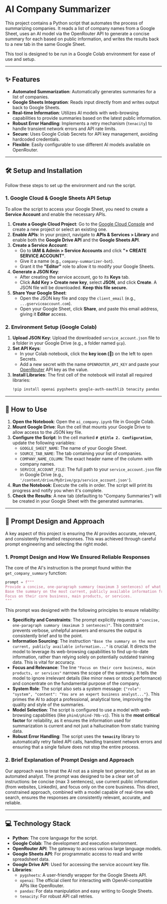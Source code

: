 # AI Company Summarizer

This project contains a Python script that automates the process of summarizing companies. It reads a list of company names from a Google Sheet, uses an AI model via the OpenRouter API to generate a concise summary for each based on public information, and writes the results back to a new tab in the same Google Sheet.

This tool is designed to be run in a Google Colab environment for ease of use and setup.

---

## ✨ Features

* **Automated Summarization**: Automatically generates summaries for a list of companies.
* **Google Sheets Integration**: Reads input directly from and writes output back to Google Sheets.
* **Real-time Information**: Utilizes AI models with web-browsing capabilities to provide summaries based on the latest public information.
* **Robust Error Handling**: Implements a retry mechanism (`tenacity`) to handle transient network errors and API rate limits.
* **Secure**: Uses Google Colab Secrets for API key management, avoiding hardcoded credentials.
* **Flexible**: Easily configurable to use different AI models available on OpenRouter.

---

## 🛠️ Setup and Installation

Follow these steps to set up the environment and run the script.

### 1. Google Cloud & Google Sheets API Setup

To allow the script to access your Google Sheet, you need to create a **Service Account** and enable the necessary APIs.

1.  **Create a Google Cloud Project**: Go to the [Google Cloud Console](https://console.cloud.google.com/) and create a new project or select an existing one.
2.  **Enable APIs**: In your project, navigate to **APIs & Services > Library** and enable both the **Google Drive API** and the **Google Sheets API**.
3.  **Create a Service Account**:
    * Go to **IAM & Admin > Service Accounts** and click **"+ CREATE SERVICE ACCOUNT"**.
    * Give it a name (e.g., `company-summarizer-bot`).
    * Grant it the **"Editor"** role to allow it to modify your Google Sheets.
4.  **Generate a JSON Key**:
    * After creating the service account, go to its **Keys** tab.
    * Click **Add Key > Create new key**, select **JSON**, and click **Create**. A JSON file will be downloaded. **Keep this file secure.**
5.  **Share Your Google Sheet**:
    * Open the JSON key file and copy the `client_email` (e.g., `...gserviceaccount.com`).
    * Open your Google Sheet, click **Share**, and paste this email address, giving it **Editor** access.

### 2. Environment Setup (Google Colab)

1.  **Upload JSON Key**: Upload the downloaded `service_account.json` file to a folder in your Google Drive (e.g., a folder named `gcp`).
2.  **Set API Keys**:
    * In your Colab notebook, click the **key icon (🔑)** on the left to open Secrets.
    * Add a new secret with the name `OPENROUTER_API_KEY` and paste your [OpenRouter](https://openrouter.ai/) API key as the value.
3.  **Install Libraries**: The first cell of the notebook will install all required libraries:
    ```bash
    !pip install openai pygsheets google-auth-oauthlib tenacity pandas -q
    ```

---

## 🚀 How to Use

1.  **Open the Notebook**: Open the `ai_company.ipynb` file in Google Colab.
2.  **Mount Google Drive**: Run the cell that mounts your Google Drive to allow access to the JSON key file.
3.  **Configure the Script**: In the cell marked **`# @title 2. Configuration`**, update the following variables:
    * `GOOGLE_SHEET_NAME`: The name of your Google Sheet.
    * `SOURCE_TAB_NAME`: The tab containing your list of companies.
    * `COMPANY_NAME_COLUMN`: The exact header name of the column with company names.
    * `SERVICE_ACCOUNT_FILE`: The full path to your `service_account.json` file in Google Drive (e.g., `'/content/drive/MyDrive/gcp/service_account.json'`).
4.  **Run the Notebook**: Execute the cells in order. The script will print its progress and notify you when it's complete.
5.  **Check the Results**: A new tab (defaulting to "Company Summaries") will be created in your Google Sheet with the generated summaries.

---

## 🧠 Prompt Design and Approach

A key aspect of this project is ensuring the AI provides accurate, relevant, and consistently formatted responses. This was achieved through careful prompt engineering and selecting the right model.

### 1. Prompt Design and How We Ensured Reliable Responses

The core of the AI's instruction is the prompt found within the `get_company_summary` function:

```python
prompt = f"""
Provide a concise, one-paragraph summary (maximum 3 sentences) of what the company '{company_name}' does.
Base the summary on the most current, publicly available information from their official website, LinkedIn page, or recent news articles.
Focus on their core business, main products, or services.
"""
```

This prompt was designed with the following principles to ensure reliability:

* **Specificity and Constraints**: The prompt explicitly requests a `"concise, one-paragraph summary (maximum 3 sentences)"`. This constraint prevents verbose, unhelpful answers and ensures the output is consistently brief and to the point.
* **Information Sourcing**: The instruction `"Base the summary on the most current, publicly available information..."` is crucial. It directs the model to leverage its web-browsing capabilities to find up-to-date information, rather than relying solely on potentially outdated training data. This is vital for accuracy.
* **Focus and Relevance**: The line `"Focus on their core business, main products, or services"` narrows the scope of the summary. It tells the model to ignore irrelevant details (like minor news or stock performance) and concentrate on the fundamental purpose of the company.
* **System Role**: The script also sets a system message: `{"role": "system", "content": "You are an expert business analyst..."}`. This primes the AI to adopt a professional, analytical tone, improving the quality and style of the summaries.
* **Model Selection**: The script is configured to use a model with web-browsing capabilities (like `phind/phind-70b-v1`). This is the **most critical factor** for reliability, as it ensures the information used for summarization is current and not just a hallucination from static training data.
* **Robust Error Handling**: The script uses the **`tenacity`** library to automatically retry failed API calls, handling transient network errors and ensuring that a single failure does not stop the entire process.

### 2. Brief Explanation of Prompt Design and Approach

Our approach was to treat the AI not as a simple text generator, but as an automated analyst. The prompt was designed to be a clear set of instructions: be concise (max 3 sentences), use current public information (from websites, LinkedIn), and focus only on the core business. This direct, constrained approach, combined with a model capable of real-time web search, ensures the responses are consistently relevant, accurate, and reliable.

---

## 💻 Technology Stack

* **Python**: The core language for the script.
* **Google Colab**: The development and execution environment.
* **OpenRouter API**: The gateway to access various large language models.
* **Google Sheets API**: For programmatic access to read and write spreadsheet data.
* **Google Drive API**: Used for accessing the service account key file.
* **Libraries**:
    * `pygsheets`: A user-friendly wrapper for the Google Sheets API.
    * `openai`: The official client for interacting with OpenAI-compatible APIs like OpenRouter.
    * `pandas`: For data manipulation and easy writing to Google Sheets.
    * `tenacity`: For robust API call retries.
